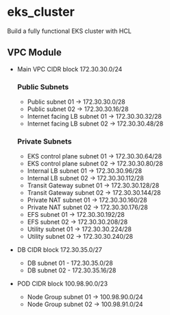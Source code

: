 # eks_cluster
Build a fully functional EKS cluster with HCL

## VPC Module
- Main VPC CIDR block 172.30.30.0/24
    ### Public Subnets
    - Public subnet 01 -> 172.30.30.0/28
    - Public subnet 02 -> 172.30.30.16/28
    - Internet facing LB subnet 01 -> 172.30.30.32/28
    - Internet facing LB subnet 02 -> 172.30.30.48/28

    ### Private Subnets
    - EKS control plane subnet 01 -> 172.30.30.64/28
    - EKS control plane subnet 02 -> 172.30.30.80/28
    - Internal LB subnet 01 -> 172.30.30.96/28
    - Internal LB subnet 02 -> 172.30.30.112/28
    - Transit Gateway subnet 01 -> 172.30.30.128/28
    - Transit Gateway subnet 02 -> 172.30.30.144/28
    - Private NAT subnet 01 -> 172.30.30.160/28
    - Private NAT subnet 02 -> 172.30.30.176/28
    - EFS subnet 01 -> 172.30.30.192/28
    - EFS subnet 02 -> 172.30.30.208/28
    - Utility subnet 01 -> 172.30.30.224/28
    - Utility subnet 02 -> 172.30.30.240/28

- DB CIDR block 172.30.35.0/27
    - DB subnet 01 - 172.30.35.0/28
    - DB subnet 02 - 172.30.35.16/28

- POD CIDR block 100.98.90.0/23
    - Node Group subnet 01 -> 100.98.90.0/24
    - Node Group subnet 02 -> 100.98.91.0/24